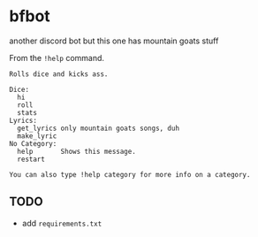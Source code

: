 # bfbot
another discord bot but this one has mountain goats stuff

From the `!help` command.
```
Rolls dice and kicks ass.

Dice:
  hi         
  roll       
  stats      
Lyrics:
  get_lyrics only mountain goats songs, duh
  make_lyric
​No Category:
  help       Shows this message.
  restart    

You can also type !help category for more info on a category.
```

## TODO

* add `requirements.txt`
